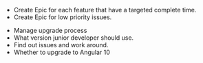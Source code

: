 - Create Epic for each feature that have a targeted complete time.
- Create Epic for low priority issues.

* Manage upgrade process
* What version junior developer should use.
* Find out issues and work around.
* Whether to upgrade to Angular 10
